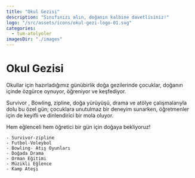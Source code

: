 ```yaml
---
title: "Okul Gezisi"
description: "Sınıfınızı alın, doğanın kalbine davetlisiniz!"
logo: "/src/assets/icons/okul-gezi-logo-01.svg"
categories:
  - tum-atolyoler
imagesDir: "./images"
---
```


# Okul Gezisi

Okullar için hazırladığımız günübirlik doğa gezilerinde çocuklar, doğanın içinde özgürce oynuyor, öğreniyor ve keşfediyor.

Survivor , Bowling, zipline, doğa yürüyüşü, drama ve atölye çalışmalarıyla dolu bu özel gün; çocuklara unutulmaz bir deneyim sunarken, öğretmenler için de keyifli ve dinlendirici bir mola oluyor.

Hem eğlenceli hem öğretici bir gün için doğaya bekliyoruz!

    - Survivor-zipline
    - Futbol-Voleybol
    - Bowling- Atış Oyunları
    - Doğada Drama
    - Orman Eğitimi
    - Müzikli Eğlence
    - Kamp Ateşi
